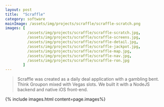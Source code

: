 ```yaml
---
layout: post
title:  "Scraffle"
category: software
mainImage: /assets/img/projects/scraffle/scraffle-scratch.png
images: [
          /assets/img/projects/scraffle/scraffle-scratch.jpg,
          /assets/img/projects/scraffle/scraffle-screens.jpg,
          /assets/img/projects/scraffle/scraffle-detail.jpg,
          /assets/img/projects/scraffle/scraffle-jackpot.jpg,
          /assets/img/projects/scraffle/scraffle-map.jpg,
          /assets/img/projects/scraffle/scraffle-nav.jpg,
          /assets/img/projects/scraffle/scraffle-ron.jpg
        ]
---
```


>Scraffle was created as a daily deal application with a gambling bent. Think Groupon mixed with Vegas slots. We built it with a NodeJS backend and native iOS front-end.


{% include images.html content=page.images%}
